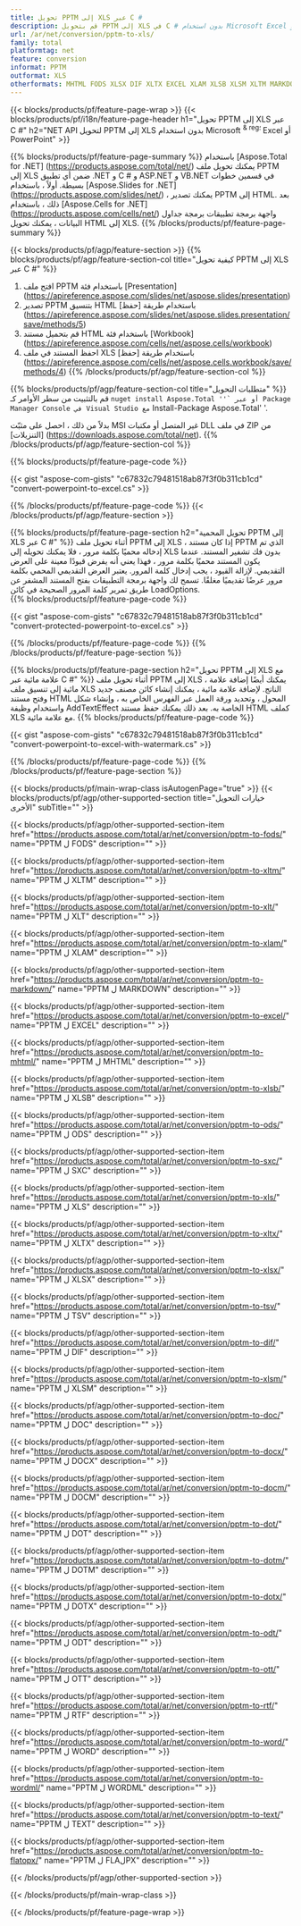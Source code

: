 ```yaml
---
title: تحويل PPTM إلى XLS عبر C #
description: قم بتحويل PPTM إلى XLS في C # بدون استخدام Microsoft Excel أو Powerpoint
url: /ar/net/conversion/pptm-to-xls/
family: total
platformtag: net
feature: conversion
informat: PPTM
outformat: XLS
otherformats: MHTML FODS XLSX DIF XLTX EXCEL XLAM XLSB XLSM XLTM MARKDOWN TSV XLS SXC ODS XLT DOC DOCX DOCM DOT DOTM DOTX ODT OTT RTF WORD WORDML TEXT FLATOPX
---
```

{{< blocks/products/pf/feature-page-wrap >}}
{{< blocks/products/pf/i18n/feature-page-header h1="تحويل PPTM إلى XLS عبر C #" h2="NET API لتحويل PPTM إلى XLS بدون استخدام Microsoft <sup> & reg؛ </sup> Excel أو PowerPoint" >}}

{{% blocks/products/pf/feature-page-summary %}}
باستخدام [Aspose.Total for .NET] (https://products.aspose.com/total/net/) يمكنك تحويل ملف PPTM إلى XLS ضمن أي تطبيق .NET و C # و ASP.NET و VB.NET في قسمين خطوات بسيطة. أولاً ، باستخدام [Aspose.Slides for .NET] (https://products.aspose.com/slides/net/) ، يمكنك تصدير PPTM إلى HTML. بعد ذلك ، باستخدام [Aspose.Cells for .NET] (https://products.aspose.com/cells/net/) واجهة برمجة تطبيقات برمجة جداول البيانات ، يمكنك تحويل HTML إلى XLS.
{{% /blocks/products/pf/feature-page-summary  %}}

{{< blocks/products/pf/agp/feature-section >}}
{{% blocks/products/pf/agp/feature-section-col title="كيفية تحويل PPTM إلى XLS عبر C #" %}}
1. افتح ملف PPTM باستخدام فئة [Presentation] (https://apireference.aspose.com/slides/net/aspose.slides/presentation)
2. تصدير PPTM بتنسيق HTML باستخدام طريقة [حفظ] (https://apireference.aspose.com/slides/net/aspose.slides.presentation/save/methods/5)
3. قم بتحميل مستند HTML باستخدام فئة [Workbook] (https://apireference.aspose.com/cells/net/aspose.cells/workbook)
4. احفظ المستند في ملف XLS باستخدام طريقة [حفظ] (https://apireference.aspose.com/cells/net/aspose.cells.workbook/save/methods/4)
{{% /blocks/products/pf/agp/feature-section-col %}}

{{% blocks/products/pf/agp/feature-section-col title="متطلبات التحويل" %}}
قم بالتثبيت من سطر الأوامر كـ `` nuget install Aspose.Total ''` أو عبر Package Manager Console في Visual Studio مع `` Install-Package Aspose.Total' '.

بدلاً من ذلك ، احصل على مثبّت MSI غير المتصل أو مكتبات DLL في ملف ZIP من [التنزيلات] (https://downloads.aspose.com/total/net).
{{% /blocks/products/pf/agp/feature-section-col %}}

{{% blocks/products/pf/feature-page-code %}}

{{< gist "aspose-com-gists" "c67832c79481518ab87f3f0b311cb1cd" "convert-powerpoint-to-excel.cs" >}}

{{% /blocks/products/pf/feature-page-code %}}
{{< /blocks/products/pf/agp/feature-section >}}

{{% blocks/products/pf/feature-page-section  h2="تحويل المحمية PPTM إلى XLS عبر C #" %}}
أثناء تحويل ملف PPTM إلى XLS ، إذا كان مستند PPTM الذي تم إدخاله محميًا بكلمة مرور ، فلا يمكنك تحويله إلى XLS بدون فك تشفير المستند. عندما يكون المستند محميًا بكلمة مرور ، فهذا يعني أنه يفرض قيودًا معينة على العرض التقديمي. لإزالة القيود ، يجب إدخال كلمة المرور. يعتبر العرض التقديمي المحمي بكلمة مرور عرضًا تقديميًا مغلقًا. تسمح لك واجهة برمجة التطبيقات بفتح المستند المشفر عن طريق تمرير كلمة المرور الصحيحة في كائن LoadOptions.  
{{% blocks/products/pf/feature-page-code %}}

{{< gist "aspose-com-gists" "c67832c79481518ab87f3f0b311cb1cd" "convert-protected-powerpoint-to-excel.cs" >}}
{{% /blocks/products/pf/feature-page-code  %}}
{{% /blocks/products/pf/feature-page-section %}}

{{% blocks/products/pf/feature-page-section  h2="تحويل PPTM إلى XLS مع علامة مائية عبر C #" %}}
أثناء تحويل ملف PPTM إلى XLS ، يمكنك أيضًا إضافة علامة مائية إلى تنسيق ملف XLS الناتج. لإضافة علامة مائية ، يمكنك إنشاء كائن مصنف جديد وفتح مستند HTML المحول ، وتحديد ورقة العمل عبر الفهرس الخاص به ، وإنشاء شكل واستخدام وظيفة AddTextEffect الخاصة به. بعد ذلك يمكنك حفظ مستند HTML كملف XLS مع علامة مائية. 
{{% blocks/products/pf/feature-page-code %}}

{{< gist "aspose-com-gists" "c67832c79481518ab87f3f0b311cb1cd" "convert-powerpoint-to-excel-with-watermark.cs" >}}
{{% /blocks/products/pf/feature-page-code  %}}
{{% /blocks/products/pf/feature-page-section %}}

{{< blocks/products/pf/main-wrap-class isAutogenPage="true" >}}
{{< blocks/products/pf/agp/other-supported-section title="خيارات التحويل الأخرى" subTitle="" >}}

{{< blocks/products/pf/agp/other-supported-section-item href="https://products.aspose.com/total/ar/net/conversion/pptm-to-fods/" name="PPTM ل FODS" description="" >}}

{{< blocks/products/pf/agp/other-supported-section-item href="https://products.aspose.com/total/ar/net/conversion/pptm-to-xltm/" name="PPTM ل XLTM" description="" >}}

{{< blocks/products/pf/agp/other-supported-section-item href="https://products.aspose.com/total/ar/net/conversion/pptm-to-xlt/" name="PPTM ل XLT" description="" >}}

{{< blocks/products/pf/agp/other-supported-section-item href="https://products.aspose.com/total/ar/net/conversion/pptm-to-xlam/" name="PPTM ل XLAM" description="" >}}

{{< blocks/products/pf/agp/other-supported-section-item href="https://products.aspose.com/total/ar/net/conversion/pptm-to-markdown/" name="PPTM ل MARKDOWN" description="" >}}

{{< blocks/products/pf/agp/other-supported-section-item href="https://products.aspose.com/total/ar/net/conversion/pptm-to-excel/" name="PPTM ل EXCEL" description="" >}}

{{< blocks/products/pf/agp/other-supported-section-item href="https://products.aspose.com/total/ar/net/conversion/pptm-to-mhtml/" name="PPTM ل MHTML" description="" >}}

{{< blocks/products/pf/agp/other-supported-section-item href="https://products.aspose.com/total/ar/net/conversion/pptm-to-xlsb/" name="PPTM ل XLSB" description="" >}}

{{< blocks/products/pf/agp/other-supported-section-item href="https://products.aspose.com/total/ar/net/conversion/pptm-to-ods/" name="PPTM ل ODS" description="" >}}

{{< blocks/products/pf/agp/other-supported-section-item href="https://products.aspose.com/total/ar/net/conversion/pptm-to-sxc/" name="PPTM ل SXC" description="" >}}

{{< blocks/products/pf/agp/other-supported-section-item href="https://products.aspose.com/total/ar/net/conversion/pptm-to-xls/" name="PPTM ل XLS" description="" >}}

{{< blocks/products/pf/agp/other-supported-section-item href="https://products.aspose.com/total/ar/net/conversion/pptm-to-xltx/" name="PPTM ل XLTX" description="" >}}

{{< blocks/products/pf/agp/other-supported-section-item href="https://products.aspose.com/total/ar/net/conversion/pptm-to-xlsx/" name="PPTM ل XLSX" description="" >}}

{{< blocks/products/pf/agp/other-supported-section-item href="https://products.aspose.com/total/ar/net/conversion/pptm-to-tsv/" name="PPTM ل TSV" description="" >}}

{{< blocks/products/pf/agp/other-supported-section-item href="https://products.aspose.com/total/ar/net/conversion/pptm-to-dif/" name="PPTM ل DIF" description="" >}}

{{< blocks/products/pf/agp/other-supported-section-item href="https://products.aspose.com/total/ar/net/conversion/pptm-to-xlsm/" name="PPTM ل XLSM" description="" >}}

{{< blocks/products/pf/agp/other-supported-section-item href="https://products.aspose.com/total/ar/net/conversion/pptm-to-doc/" name="PPTM ل DOC" description="" >}}

{{< blocks/products/pf/agp/other-supported-section-item href="https://products.aspose.com/total/ar/net/conversion/pptm-to-docx/" name="PPTM ل DOCX" description="" >}}

{{< blocks/products/pf/agp/other-supported-section-item href="https://products.aspose.com/total/ar/net/conversion/pptm-to-docm/" name="PPTM ل DOCM" description="" >}}

{{< blocks/products/pf/agp/other-supported-section-item href="https://products.aspose.com/total/ar/net/conversion/pptm-to-dot/" name="PPTM ل DOT" description="" >}}

{{< blocks/products/pf/agp/other-supported-section-item href="https://products.aspose.com/total/ar/net/conversion/pptm-to-dotm/" name="PPTM ل DOTM" description="" >}}

{{< blocks/products/pf/agp/other-supported-section-item href="https://products.aspose.com/total/ar/net/conversion/pptm-to-dotx/" name="PPTM ل DOTX" description="" >}}

{{< blocks/products/pf/agp/other-supported-section-item href="https://products.aspose.com/total/ar/net/conversion/pptm-to-odt/" name="PPTM ل ODT" description="" >}}

{{< blocks/products/pf/agp/other-supported-section-item href="https://products.aspose.com/total/ar/net/conversion/pptm-to-ott/" name="PPTM ل OTT" description="" >}}

{{< blocks/products/pf/agp/other-supported-section-item href="https://products.aspose.com/total/ar/net/conversion/pptm-to-rtf/" name="PPTM ل RTF" description="" >}}

{{< blocks/products/pf/agp/other-supported-section-item href="https://products.aspose.com/total/ar/net/conversion/pptm-to-word/" name="PPTM ل WORD" description="" >}}

{{< blocks/products/pf/agp/other-supported-section-item href="https://products.aspose.com/total/ar/net/conversion/pptm-to-wordml/" name="PPTM ل WORDML" description="" >}}

{{< blocks/products/pf/agp/other-supported-section-item href="https://products.aspose.com/total/ar/net/conversion/pptm-to-text/" name="PPTM ل TEXT" description="" >}}

{{< blocks/products/pf/agp/other-supported-section-item href="https://products.aspose.com/total/ar/net/conversion/pptm-to-flatopx/" name="PPTM ل FLAلPX" description="" >}}



{{< /blocks/products/pf/agp/other-supported-section >}}

{{< /blocks/products/pf/main-wrap-class >}}

{{< /blocks/products/pf/feature-page-wrap >}}